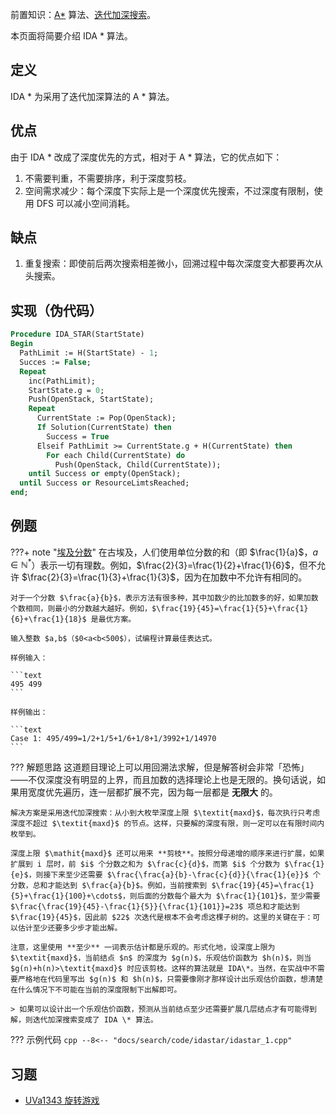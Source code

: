 前置知识：[A\*](astar.md) 算法、[迭代加深搜索](iterative.md)。

本页面将简要介绍 IDA \* 算法。

## 定义

IDA \* 为采用了迭代加深算法的 A \* 算法。

## 优点

由于 IDA \* 改成了深度优先的方式，相对于 A \* 算法，它的优点如下：

1.  不需要判重，不需要排序，利于深度剪枝。
2.  空间需求减少：每个深度下实际上是一个深度优先搜索，不过深度有限制，使用 DFS 可以减小空间消耗。

## 缺点

1.  重复搜索：即使前后两次搜索相差微小，回溯过程中每次深度变大都要再次从头搜索。

## 实现（伪代码）

```Pascal
Procedure IDA_STAR(StartState)
Begin
  PathLimit := H(StartState) - 1;
  Succes := False;
  Repeat
    inc(PathLimit);
    StartState.g = 0;
    Push(OpenStack, StartState);
    Repeat
      CurrentState := Pop(OpenStack);
      If Solution(CurrentState) then
        Success = True
      Elseif PathLimit >= CurrentState.g + H(CurrentState) then
        For each Child(CurrentState) do
          Push(OpenStack, Child(CurrentState));
    until Success or empty(OpenStack);
  until Success or ResourceLimtsReached;
end;
```

## 例题

???+ note "[埃及分数](https://loj.ac/p/10022)"
    在古埃及，人们使用单位分数的和（即 $\frac{1}{a}$，$a\in\mathbb{N}^*$）表示一切有理数。例如，$\frac{2}{3}=\frac{1}{2}+\frac{1}{6}$，但不允许 $\frac{2}{3}=\frac{1}{3}+\frac{1}{3}$，因为在加数中不允许有相同的。
    
    对于一个分数 $\frac{a}{b}$，表示方法有很多种，其中加数少的比加数多的好，如果加数个数相同，则最小的分数越大越好。例如，$\frac{19}{45}=\frac{1}{5}+\frac{1}{6}+\frac{1}{18}$ 是最优方案。
    
    输入整数 $a,b$（$0<a<b<500$），试编程计算最佳表达式。
    
    样例输入：
    
    ```text
    495 499
    ```
    
    样例输出：
    
    ```text
    Case 1: 495/499=1/2+1/5+1/6+1/8+1/3992+1/14970
    ```

??? 解题思路
    这道题目理论上可以用回溯法求解，但是解答树会非常「恐怖」——不仅深度没有明显的上界，而且加数的选择理论上也是无限的。换句话说，如果用宽度优先遍历，连一层都扩展不完，因为每一层都是 **无限大** 的。
    
    解决方案是采用迭代加深搜索：从小到大枚举深度上限 $\textit{maxd}$，每次执行只考虑深度不超过 $\textit{maxd}$ 的节点。这样，只要解的深度有限，则一定可以在有限时间内枚举到。
    
    深度上限 $\mathit{maxd}$ 还可以用来 **剪枝**。按照分母递增的顺序来进行扩展，如果扩展到 i 层时，前 $i$ 个分数之和为 $\frac{c}{d}$，而第 $i$ 个分数为 $\frac{1}{e}$，则接下来至少还需要 $\frac{\frac{a}{b}-\frac{c}{d}}{\frac{1}{e}}$ 个分数，总和才能达到 $\frac{a}{b}$。例如，当前搜索到 $\frac{19}{45}=\frac{1}{5}+\frac{1}{100}+\cdots$，则后面的分数每个最大为 $\frac{1}{101}$，至少需要 $\frac{\frac{19}{45}-\frac{1}{5}}{\frac{1}{101}}=23$ 项总和才能达到 $\frac{19}{45}$，因此前 $22$ 次迭代是根本不会考虑这棵子树的。这里的关键在于：可以估计至少还要多少步才能出解。
    
    注意，这里使用 **至少** 一词表示估计都是乐观的。形式化地，设深度上限为 $\textit{maxd}$，当前结点 $n$ 的深度为 $g(n)$，乐观估价函数为 $h(n)$，则当 $g(n)+h(n)>\textit{maxd}$ 时应该剪枝。这样的算法就是 IDA\*。当然，在实战中不需要严格地在代码里写出 $g(n)$ 和 $h(n)$，只需要像刚才那样设计出乐观估价函数，想清楚在什么情况下不可能在当前的深度限制下出解即可。
    
    > 如果可以设计出一个乐观估价函数，预测从当前结点至少还需要扩展几层结点才有可能得到解，则迭代加深搜索变成了 IDA \* 算法。

??? 示例代码
    ```cpp
    --8<-- "docs/search/code/idastar/idastar_1.cpp"
    ```

## 习题

-   [UVa1343 旋转游戏](https://onlinejudge.org/index.php?option=com_onlinejudge&Itemid=8&category=24&page=show_problem&problem=4089)

